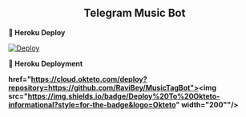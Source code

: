 <h2 align="center"> Telegram Music Bot 
</h2>





<b> 🚀 Heroku Deploy </b>

[![Deploy](https://www.herokucdn.com/deploy/button.svg)](https://heroku.com/deploy?template=https://github.com/RaviBey/MusicTagBot.git)


<b> 🚀 Heroku Deployment <b>

<a> href="https://cloud.okteto.com/deploy?repository=https://github.com/RaviBey/MusicTagBot"><img src="https://img.shields.io/badge/Deploy%20To%20Okteto-informational?style=for-the-badge&logo=Okteto" width="200""/> </a>
